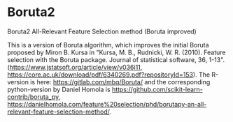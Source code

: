 # Boruta2
Boruta2 All-Relevant Feature Selection method (Boruta improved)

This is a version of Boruta algorithm, which improves the initial Boruta proposed by Miron B. Kursa in 
"Kursa, M. B., Rudnicki, W. R. (2010). Feature selection with the Boruta package. Journal of statistical software, 36, 1-13".
(https://www.jstatsoft.org/article/view/v036i11, https://core.ac.uk/download/pdf/6340269.pdf?repositoryId=153). 
The R-version is here: https://gitlab.com/mbq/Boruta/ and the corresponding python-version by Daniel Homola is https://github.com/scikit-learn-contrib/boruta_py, https://danielhomola.com/feature%20selection/phd/borutapy-an-all-relevant-feature-selection-method/.
